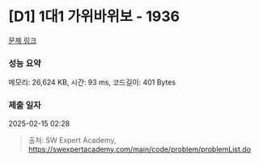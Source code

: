 # [D1] 1대1 가위바위보 - 1936 

[문제 링크](https://swexpertacademy.com/main/code/problem/problemDetail.do?contestProbId=AV5PjKXKALcDFAUq) 

### 성능 요약

메모리: 26,624 KB, 시간: 93 ms, 코드길이: 401 Bytes

### 제출 일자

2025-02-15 02:28



> 출처: SW Expert Academy, https://swexpertacademy.com/main/code/problem/problemList.do